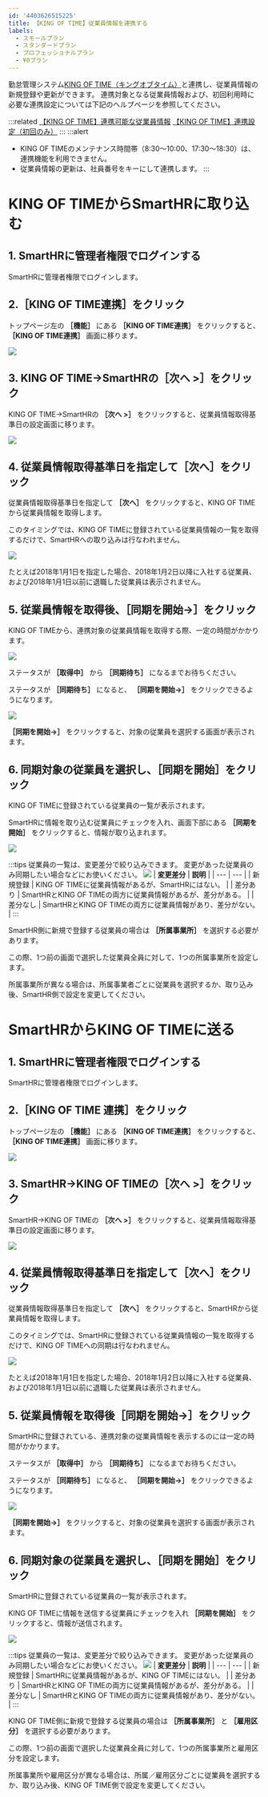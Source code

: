 ```yaml
---
id: '4403626515225'
title: 【KING OF TIME】従業員情報を連携する
labels:
  - スモールプラン
  - スタンダードプラン
  - プロフェッショナルプラン
  - ¥0プラン
---
```

勤怠管理システム[KING OF TIME（キングオブタイム）](https://www.kingtime.jp/)と連携し、従業員情報の新規登録や更新ができます。
連携対象となる従業員情報および、初回利用時に必要な連携設定については下記のヘルプページを参照してください。

:::related
[【KING OF TIME】連携可能な従業員情報](https://knowledge.smarthr.jp/hc/ja/articles/360026263633)
[【KING OF TIME】連携設定（初回のみ）](https://knowledge.smarthr.jp/hc/ja/articles/360026104974)
:::
:::alert
- KING OF TIMEのメンテナンス時間帯（8:30～10:00、17:30～18:30）は、連携機能を利用できません。
- 従業員情報の更新は、社員番号をキーにして連携します。
:::

# KING OF TIMEからSmartHRに取り込む

## 1\. SmartHRに管理者権限でログインする

SmartHRに管理者権限でログインします。

## 2.［KING OF TIME連携］をクリック

トップページ左の **［機能］** にある **［KING OF TIME連携］** をクリックすると、 **［KING OF TIME連携］** 画面に移ります。

![](./top-page.png)

## 3\. KING OF TIME→SmartHRの［次へ >］をクリック

KING OF TIME→SmartHRの **［次へ >］** をクリックすると、従業員情報取得基準日の設定画面に移ります。

![](./00_mceclip0.png)

## 4\. 従業員情報取得基準日を指定して［次へ］をクリック

従業員情報取得基準日を指定して **［次へ］** をクリックすると、KING OF TIMEから従業員情報を取得します。

このタイミングでは、KING OF TIMEに登録されている従業員情報の一覧を取得するだけで、SmartHRへの取り込みは行なわれません。

![](./01_mceclip0.png)

たとえば2018年1月1日を指定した場合、2018年1月2日以降に入社する従業員、および2018年1月1日以前に退職した従業員は表示されません。

## 5\. 従業員情報を取得後、［同期を開始→］をクリック

KING OF TIMEから、連携対象の従業員情報を取得する際、一定の時間がかかります。

![](./00_mceclip1.png)

ステータスが **［取得中］** から **［同期待ち］** になるまでお待ちください。

ステータスが **［同期待ち］** になると、 **［同期を開始→］** をクリックできるようになります。

![](./mceclip8.png)

 **［同期を開始→］** をクリックすると、対象の従業員を選択する画面が表示されます。

## 6\. 同期対象の従業員を選択し、［同期を開始］をクリック

KING OF TIMEに登録されている従業員の一覧が表示されます。

SmartHRに情報を取り込む従業員にチェックを入れ、画面下部にある **［同期を開始］** をクリックすると、情報が取り込まれます。

![](./02_mceclip0.png)

:::tips
従業員の一覧は、変更差分で絞り込みできます。
変更があった従業員のみ同期したい場合などにお使いください。
![](./mceclip9.png)
| **変更差分** | **説明** |
| --- | --- |
| 新規登録 | KING OF TIMEに従業員情報があるが、SmartHRにはない。 |
| 差分あり | SmartHRとKING OF TIMEの両方に従業員情報があるが、差分がある。 |
| 差分なし | SmartHRとKING OF TIMEの両方に従業員情報があり、差分がない。 |
:::

SmartHR側に新規で登録する従業員の場合は **［所属事業所］** を選択する必要があります。

この際、1つ前の画面で選択した従業員全員に対して、1つの所属事業所を設定します。

所属事業所が異なる場合は、所属事業者ごとに従業員を選択するか、取り込み後、SmartHR側で設定を変更してください。

# SmartHRからKING OF TIMEに送る

## 1\. SmartHRに管理者権限でログインする

SmartHRに管理者権限でログインします。

## 2.［KING OF TIME 連携］をクリック

トップページ左の **［機能］** にある **［KING OF TIME連携］** をクリックすると、 **［KING OF TIME連携］** 画面に移ります。

![](https://knowledge.smarthr.jp/hc/article_attachments/360070711414/top-page.png)

## 3\. SmartHR→KING OF TIMEの［次へ >］をクリック

SmartHR→KING OF TIMEの **［次へ >］** をクリックすると、従業員情報取得基準日の設定画面に移ります。

![](./01_mceclip1.png)

## 4\. 従業員情報取得基準日を指定して［次へ］をクリック

従業員情報取得基準日を指定して **［次へ］** をクリックすると、SmartHRから従業員情報を取得します。

このタイミングでは、SmartHRに登録されている従業員情報の一覧を取得するだけで、KING OF TIMEへの同期は行なわれません。

![](./mceclip10.png)

たとえば2018年1月1日を指定した場合、2018年1月2日以降に入社する従業員、および2018年1月1日以前に退職した従業員は表示されません。

## 5\. 従業員情報を取得後［同期を開始→］をクリック

SmartHRに登録されている、連携対象の従業員情報を表示するのには一定の時間がかかります。

ステータスが **［取得中］** から **［同期待ち］** になるまでお待ちください。

ステータスが **［同期待ち］** になると、 **［同期を開始→］** をクリックできるようになります。

![](./03_mceclip0.png)

 **［同期を開始→］** をクリックすると、対象の従業員を選択する画面が表示されます。

## 6\. 同期対象の従業員を選択し、［同期を開始］をクリック

SmartHRに登録されている従業員の一覧が表示されます。

KING OF TIMEに情報を送信する従業員にチェックを入れ **［同期を開始］** をクリックすると、情報が送信されます。

![](./02_mceclip1.png)

:::tips
従業員の一覧は、変更差分で絞り込みできます。
変更があった従業員のみ同期したい場合などにお使いください。
![](./mceclip3.png)
| **変更差分** | **説明** |
| --- | --- |
| 新規登録 | SmartHRに従業員情報があるが、KING OF TIMEにはない。 |
| 差分あり | SmartHRとKING OF TIMEの両方に従業員情報があるが、差分がある。 |
| 差分なし | SmartHRとKING OF TIMEの両方に従業員情報があり、差分がない。 |
:::

KING OF TIME側に新規で登録する従業員の場合は **［所属事業所］** と **［雇用区分］** を選択する必要があります。

この際、1つ前の画面で選択した従業員全員に対して、1つの所属事業所と雇用区分を設定します。

所属事業所や雇用区分が異なる場合は、所属／雇用区分ごとに従業員を選択するか、取り込み後、KING OF TIME側で設定を変更してください。
